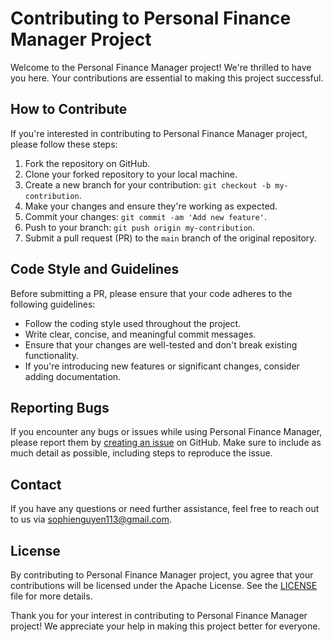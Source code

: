 # Contributing to Personal Finance Manager Project

Welcome to the Personal Finance Manager project! We're thrilled to have you here. Your contributions are essential to making this project successful.

## How to Contribute

If you're interested in contributing to Personal Finance Manager project, please follow these steps:

1. Fork the repository on GitHub.
2. Clone your forked repository to your local machine.
3. Create a new branch for your contribution: `git checkout -b my-contribution`.
4. Make your changes and ensure they're working as expected.
5. Commit your changes: `git commit -am 'Add new feature'`.
6. Push to your branch: `git push origin my-contribution`.
7. Submit a pull request (PR) to the `main` branch of the original repository.

## Code Style and Guidelines

Before submitting a PR, please ensure that your code adheres to the following guidelines:

- Follow the coding style used throughout the project.
- Write clear, concise, and meaningful commit messages.
- Ensure that your changes are well-tested and don't break existing functionality.
- If you're introducing new features or significant changes, consider adding documentation.

## Reporting Bugs

If you encounter any bugs or issues while using Personal Finance Manager, please report them by [creating an issue](https://github.com/MobileAppDevelopment-Fall2025/Personal-Finance-Manager/issues) on GitHub. Make sure to include as much detail as possible, including steps to reproduce the issue.

## Contact

If you have any questions or need further assistance, feel free to reach out to us via [sophienguyen113@gmail.com](mailto:sophienguyen113@gmail.com).

## License

By contributing to Personal Finance Manager project, you agree that your contributions will be licensed under the Apache License. See the [LICENSE](https://github.com/MobileAppDevelopment-Fall2025/Personal-Finance-Manager/blob/main/LICENSE) file for more details.

Thank you for your interest in contributing to Personal Finance Manager project! We appreciate your help in making this project better for everyone.

